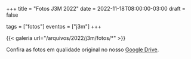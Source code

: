 +++
title = "Fotos J3M 2022"
date = 2022-11-18T08:00:00-03:00
draft = false

tags = ["fotos"]
eventos = ["j3m"]
+++

{{< galeria url="/arquivos/2022/j3m/fotos/*" >}}

Confira as fotos em qualidade original no nosso [Google Drive](https://drive.google.com/drive/folders/1xIApr8ekh8YSmtFbUO2JMhYkUfLkWRbI?usp=sharing).
